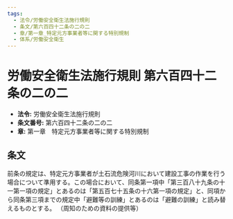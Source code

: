 ```yaml
---
tags:
  - 法令/労働安全衛生法施行規則
  - 条文/第六百四十二条の二の二
  - 章/第一章_特定元方事業者等に関する特別規制
  - 体系/労働安全衛生
---
```

# 労働安全衛生法施行規則 第六百四十二条の二の二

- **法令:** 労働安全衛生法施行規則
- **条文番号:** 第六百四十二条の二の二
- **章:** 第一章　特定元方事業者等に関する特別規制

## 条文
前条の規定は、特定元方事業者が土石流危険河川において建設工事の作業を行う場合について準用する。この場合において、同条第一項中「第三百八十九条の十一第一項の規定」とあるのは「第五百七十五条の十六第一項の規定」と、同項から同条第三項までの規定中「避難等の訓練」とあるのは「避難の訓練」と読み替えるものとする。
（周知のための資料の提供等）

